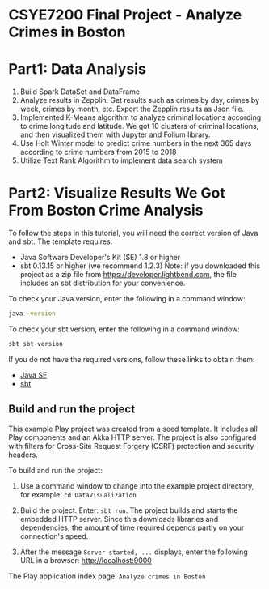 # CSYE7200 Final Project - Analyze Crimes in Boston

# Part1: Data Analysis
1. Build Spark DataSet and DataFrame
2. Analyze results in Zepplin. Get results such as crimes by day, crimes by week, crimes by month, etc. Export the Zepplin results as Json file.
3. Implemented K-Means algorithm to analyze criminal locations according to crime longitude and latitude. We got 10 clusters of criminal locations, and then visualized them with Jupyter and Folium library.
4. Use Holt Winter model to predict crime numbers in the next 365 days according to crime numbers from 2015 to 2018
5. Utilize Text Rank Algorithm to implement data search system

# Part2: Visualize Results We Got From Boston Crime Analysis

To follow the steps in this tutorial, you will need the correct version of Java and sbt. The template requires:

* Java Software Developer's Kit (SE) 1.8 or higher
* sbt 0.13.15 or higher (we recommend 1.2.3) Note: if you downloaded this project as a zip file from https://developer.lightbend.com, the file includes an sbt distribution for your convenience.

To check your Java version, enter the following in a command window:

```bash
java -version
```

To check your sbt version, enter the following in a command window:

```bash
sbt sbt-version
```

If you do not have the required versions, follow these links to obtain them:

* [Java SE](http://www.oracle.com/technetwork/java/javase/downloads/index.html)
* [sbt](http://www.scala-sbt.org/download.html)

## Build and run the project

This example Play project was created from a seed template. It includes all Play components and an Akka HTTP server. The project is also configured with filters for Cross-Site Request Forgery (CSRF) protection and security headers.

To build and run the project:

1. Use a command window to change into the example project directory, for example: `cd DataVisualization`

2. Build the project. Enter: `sbt run`. The project builds and starts the embedded HTTP server. Since this downloads libraries and dependencies, the amount of time required depends partly on your connection's speed.

3. After the message `Server started, ...` displays, enter the following URL in a browser: <http://localhost:9000>

The Play application index page: `Analyze crimes in Boston`
